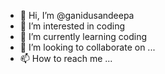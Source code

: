 - 👋 Hi, I’m @ganidusandeepa
- 👀 I’m interested in coding
- 🌱 I’m currently learning coding
- 💞️ I’m looking to collaborate on ...
- 📫 How to reach me ...

<!---
ganidusandeepa/ganidusandeepa is a ✨ special ✨ repository because its `README.md` (this file) appears on your GitHub profile.
You can click the Preview link to take a look at your changes.
--->
